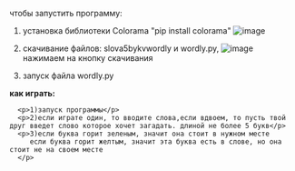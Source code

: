 чтобы запустить программу:
1) установка библиотеки Colorama "pip install colorama" ![image](https://github.com/user-attachments/assets/2fa6975a-29e3-49be-9ee0-83f64a4b6ab1)

2) скачивание файлов: slova5bykvwordly и wordly.py, 
   ![image](https://github.com/user-attachments/assets/83ea15ca-3389-439f-865f-f31c6091ff93)
   нажимаем на кнопку скачивания

3) запуск файла wordly.py
<html>
   <body>
      <h><b>как играть:</b></h>
      
      <p>1)запуск программы</p>
      <p>2)если играте один, то вводите слова,если вдвоем, то пусть твой друг введет слово которое хочет загадать. длиной не более 5 букв</p>
      <p>3)если буква горит зеленым, значит она стоит в нужном месте
         если буква горит желтым, значит эта буква есть в слове, но она стоит не на своем месте
      </p>
   </body>
</html>
